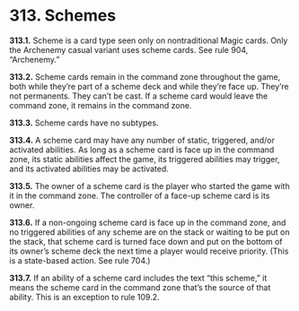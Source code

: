 # **313.** Schemes

**313.1.** Scheme is a card type seen only on nontraditional Magic cards. Only the Archenemy casual variant uses scheme cards. See rule 904, “Archenemy.”

**313.2.** Scheme cards remain in the command zone throughout the game, both while they’re part of a scheme deck and while they’re face up. They’re not permanents. They can’t be cast. If a scheme card would leave the command zone, it remains in the command zone.

**313.3.** Scheme cards have no subtypes.

**313.4.** A scheme card may have any number of static, triggered, and/or activated abilities. As long as a scheme card is face up in the command zone, its static abilities affect the game, its triggered abilities may trigger, and its activated abilities may be activated.

**313.5.** The owner of a scheme card is the player who started the game with it in the command zone. The controller of a face-up scheme card is its owner.

**313.6.** If a non-ongoing scheme card is face up in the command zone, and no triggered abilities of any scheme are on the stack or waiting to be put on the stack, that scheme card is turned face down and put on the bottom of its owner’s scheme deck the next time a player would receive priority. (This is a state-based action. See rule 704.)

**313.7.** If an ability of a scheme card includes the text “this scheme,” it means the scheme card in the command zone that’s the source of that ability. This is an exception to rule 109.2.
